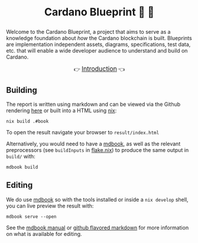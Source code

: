 # <p align="center">Cardano Blueprint :blue_book: :triangular_ruler:</p>

Welcome to the Cardano Blueprint, a project that aims to serve as a knowledge foundation about _how_ the Cardano blockchain is built. Blueprints are implementation independent assets, diagrams, specifications, test data, etc. that will enable a wide developer audience to understand and build on Cardano. 

<div align="center">
  👉 <a href="https://cardano-scaling.github.io/cardano-blueprint"><big>Introduction</big></a> 👈
</div>

## Building

The report is written using markdown and can be viewed via the Github rendering [here](./src/introduction.md) or built into a HTML using [nix][nix]:

``` shell
nix build .#book
```

To open the result navigate your browser to `result/index.html`

Alternatively, you would need to have a [mdbook][mdbook], as well as the relevant preprocessors (see `buildInputs` in [flake.nix](./flake.nix)) to produce the same output in `build/` with:

``` shell
mdbook build
```

## Editing

We do use [mdbook][mdbook] so with the tools installed or inside a `nix develop` shell, you can live preview the result with:

``` shell
mdbook serve --open
```

See the [mdbook manual][mdbook] or [github flavored markdown][gfm] for more information on what is available for editing.

[mdbook]: https://rust-lang.github.io/mdBook/index.html
[gfm]: https://github.github.com/gfm/
[nix]: https://nixos.org/download.html
